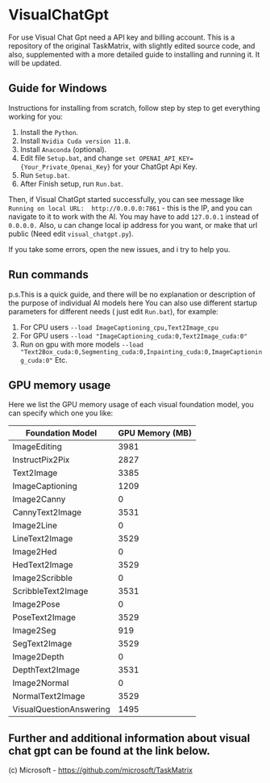 # VisualChatGpt
For use Visual Chat Gpt need a API key and billing account.
This is a repository of the original TaskMatrix, with slightly edited source code, and also, supplemented with a more detailed guide to installing and running it. It will be updated.
## Guide for Windows
Instructions for installing from scratch, follow step by step to get everything working for you:

1. Install the `Python`.
2. Install `Nvidia Cuda version 11.8`.
3. Install `Anaconda` (optional).
4. Edit file `Setup.bat`, and change `set OPENAI_API_KEY={Your_Private_Openai_Key}` for your ChatGpt Api Key.
5. Run `Setup.bat`.
6. After Finish setup, run `Run.bat`.

Then, if Visual ChatGpt started successfully, you can see message like `Running on local URL:  http://0.0.0.0:7861` - this is the IP, and you can navigate to it to work with the AI. You may have to add `127.0.0.1` instead of `0.0.0.0.`
Also, u can change local ip address for you want, or make that url public (Need edit `visual_chatgpt.py`).

If you take some errors, open the new issues, and i try to help you.
## Run commands
p.s.This is a quick guide, and there will be no explanation or description of the purpose of individual AI models here
You can also use different startup parameters for different needs ( just edit `Run.bat`), for example:
1. For CPU users `--load ImageCaptioning_cpu,Text2Image_cpu`
2. For GPU users `--load "ImageCaptioning_cuda:0,Text2Image_cuda:0"`
3. Run on gpu with more models `--load "Text2Box_cuda:0,Segmenting_cuda:0,Inpainting_cuda:0,ImageCaptioning_cuda:0"`
Etc.

## GPU memory usage
Here we list the GPU memory usage of each visual foundation model, you can specify which one you like:

| Foundation Model        | GPU Memory (MB) |
|------------------------|-----------------|
| ImageEditing           | 3981            |
| InstructPix2Pix        | 2827            |
| Text2Image             | 3385            |
| ImageCaptioning        | 1209            |
| Image2Canny            | 0               |
| CannyText2Image        | 3531            |
| Image2Line             | 0               |
| LineText2Image         | 3529            |
| Image2Hed              | 0               |
| HedText2Image          | 3529            |
| Image2Scribble         | 0               |
| ScribbleText2Image     | 3531            |
| Image2Pose             | 0               |
| PoseText2Image         | 3529            |
| Image2Seg              | 919             |
| SegText2Image          | 3529            |
| Image2Depth            | 0               |
| DepthText2Image        | 3531            |
| Image2Normal           | 0               |
| NormalText2Image       | 3529            |
| VisualQuestionAnswering| 1495            |

## Further and additional information about visual chat gpt can be found at the link below.
(c) Microsoft - https://github.com/microsoft/TaskMatrix